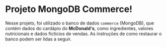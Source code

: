 # Projeto MongoDB Commerce!

 Nesse projeto, foi utilizado o banco de dados `commerce` (MongoDB), que contém dados do cardápio do **McDonald's**, como ingredientes, valores nutricionais e dados fictícios de vendas. As instruções de como restaurar o banco podem ser lidas a seguir.
